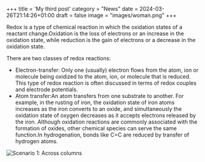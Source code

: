 +++
title = 'My third post'
category = "News"
date = 2024-03-26T21:14:26+01:00
draft = false
image = "images/woman.png"
+++

Redox is a type of chemical reaction in which the oxidation states of a reactant change.Oxidation is the loss of electrons or an increase in the oxidation state, while reduction is the gain of electrons or a decrease in the oxidation state.

There are two classes of redox reactions:

* Electron-transfer:  Only one (usually) electron flows from the atom, ion or molecule being oxidized to the atom, ion, or molecule that is reduced. This type of redox reaction is often discussed in terms of redox couples and electrode potentials.
* Atom transfer:An atom transfers from one substrate to another. For example, in the rusting of iron, the oxidation state of iron atoms increases as the iron converts to an oxide, and simultaneously the oxidation state of oxygen decreases as it accepts electrons released by the iron. Although oxidation reactions are commonly associated with the formation of oxides, other chemical species can serve the same function.In hydrogenation, bonds like C=C are reduced by transfer of hydrogen atoms.


![Scenario 1: Across columns](/images/woman.png)
